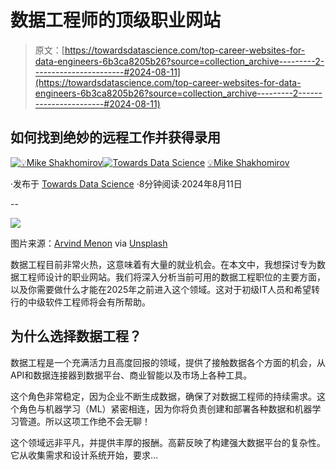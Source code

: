 # 数据工程师的顶级职业网站

> 原文：[https://towardsdatascience.com/top-career-websites-for-data-engineers-6b3ca8205b26?source=collection_archive---------2-----------------------#2024-08-11](https://towardsdatascience.com/top-career-websites-for-data-engineers-6b3ca8205b26?source=collection_archive---------2-----------------------#2024-08-11)

## 如何找到绝妙的远程工作并获得录用

[](https://mshakhomirov.medium.com/?source=post_page---byline--6b3ca8205b26--------------------------------)[![💡Mike Shakhomirov](../Images/bc6895c7face3244d488feb97ba0f68e.png)](https://mshakhomirov.medium.com/?source=post_page---byline--6b3ca8205b26--------------------------------)[](https://towardsdatascience.com/?source=post_page---byline--6b3ca8205b26--------------------------------)[![Towards Data Science](../Images/a6ff2676ffcc0c7aad8aaf1d79379785.png)](https://towardsdatascience.com/?source=post_page---byline--6b3ca8205b26--------------------------------) [💡Mike Shakhomirov](https://mshakhomirov.medium.com/?source=post_page---byline--6b3ca8205b26--------------------------------)

·发布于 [Towards Data Science](https://towardsdatascience.com/?source=post_page---byline--6b3ca8205b26--------------------------------) ·8分钟阅读·2024年8月11日

--

![](../Images/7db51c4d0a3acd9e8a7fad309928158b.png)

图片来源：[Arvind Menon](https://unsplash.com/@arvind_menon?utm_source=medium&utm_medium=referral) via [Unsplash](https://unsplash.com/?utm_source=medium&utm_medium=referral)

数据工程目前非常火热，这意味着有大量的就业机会。在本文中，我想探讨专为数据工程师设计的职业网站。我们将深入分析当前可用的数据工程职位的主要方面，以及你需要做什么才能在2025年之前进入这个领域。这对于初级IT人员和希望转行的中级软件工程师将会有所帮助。

## 为什么选择数据工程？

数据工程是一个充满活力且高度回报的领域，提供了接触数据各个方面的机会，从API和数据连接器到数据平台、商业智能以及市场上各种工具。

这个角色非常稳定，因为企业不断生成数据，确保了对数据工程师的持续需求。这个角色与机器学习（ML）紧密相连，因为你将负责创建和部署各种数据和机器学习管道。所以这项工作绝不会无聊！

这个领域远非平凡，并提供丰厚的报酬。高薪反映了构建强大数据平台的复杂性。它从收集需求和设计系统开始，要求…

